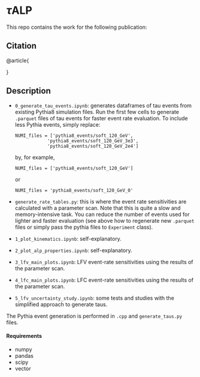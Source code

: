 # $\tau$ALP

This repo contains the work for the following publication:

## Citation

@article{


}

## Description

* `0_generate_tau_events.ipynb`: generates dataframes of tau events from existing Pythia8 simulation files. Run the first few cells to generate `.parquet` files of tau events for faster event rate evaluation. To include less Pythia events, simply replace:
    ```
    NUMI_files = ['pythia8_events/soft_120_GeV',
                'pythia8_events/soft_120_GeV_3e3',
                'pythia8_events/soft_120_GeV_2e4']
    ```
    by, for example,

    ```
    NUMI_files = ['pythia8_events/soft_120_GeV']
    ```
    or
    ```
    NUMI_files = 'pythia8_events/soft_120_GeV_0'
    ```

* `generate_rate_tables.py`: this is where the event rate sensitivities are calculated with a parameter scan. Note that this is quite a slow and memory-intensive task. You can reduce the number of events used for lighter and faster evaluation (see above how to regenerate new `.parquet` files or simply pass the pythia files to     `Experiment` class).


* `1_plot_kinematics.ipynb`: self-explanatory.

* `2_plot_alp_properties.ipynb`: self-explanatory.

* `3_lfv_main_plots.ipynb`: LFV event-rate sensitivities using the results of the parameter scan.

* `4_lfc_main_plots.ipynb`: LFC event-rate sensitivities using the results of the parameter scan.

* `5_lfv_uncertainty_study.ipynb`: some tests and studies with the simplified approach to generate taus.

The Pythia event generation is performed in `.cpp` and `generate_taus.py` files.

#### Requirements

* numpy
* pandas 
* scipy
* vector